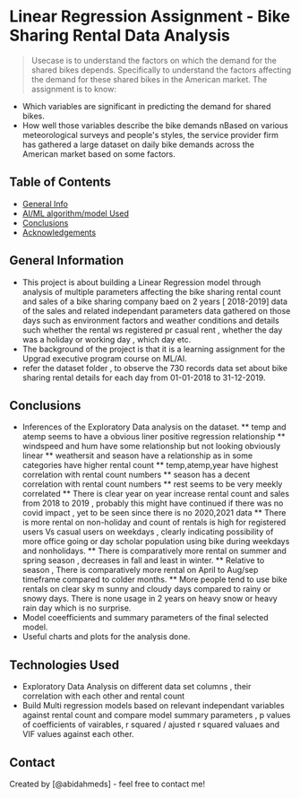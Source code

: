 # Linear Regression Assignment - Bike Sharing Rental Data Analysis 
> Usecase is to understand the factors on which the demand for the shared bikes depends. Specifically to understand the factors affecting the demand for these shared bikes in the American market. The assignment is to know:
- Which variables are significant in predicting the demand for shared bikes.
- How well those variables describe the bike demands
nBased on various meteorological surveys and people's styles, the service provider firm has gathered a large dataset on daily bike demands across the American market based on some factors.


## Table of Contents
* [General Info](#general-information)
* [AI/ML algorithm/model Used](#technologies-used)
* [Conclusions](#conclusions)
* [Acknowledgements](#acknowledgements)


## General Information
- This project is about building a Linear Regression model through analysis of multiple parameters affecting the bike sharing rental count and sales of a bike sharing company baed on 2 years [ 2018-2019] data of the sales and related independant parameters data gathered on those days such as environment factors and weather conditions and details such whether the rental ws registered pr casual rent , whether the day was a holiday or working day , which day etc.
- The background of the project is that it is a learning assignment for the Upgrad executive program course on ML/AI.  
- refer the dataset folder , to observe the 730 records data set about bike sharing rental details for each day from 01-01-2018 to 31-12-2019.


## Conclusions
* Inferences of the Exploratory Data analysis on the dataset.
** temp and atemp seems to have a obvious liner positive regression relationship
** windspeed and hum have some relationship but not looking obviously linear
** weathersit and season have a relationship as in some categories have higher rental count
** temp,atemp,year have highest correlation with rental count numbers
** season has a decent correlation with rental count numbers
** rest seems to be very meekly correlated
** There is clear year on year increase rental count and sales from 2018 to 2019 , probably this might have continued if there was no covid impact , yet to be seen since there is no 2020,2021 data
** There is more rental on non-holiday and count of rentals is high for registered users Vs casual users on weekdays , clearly indicating possibility of more office going or day scholar population using bike during weekdays and nonholidays.
** There is comparatively more rental on summer and spring season , decreases in fall and least in winter.
** Relative to season , There is comparatively more rental on April to Aug/sep timeframe compared to colder months.
** More people tend to use bike rentals on clear sky m sunny and cloudy days compared to rainy or snowy days. There is none usage in 2 years on heavy snow or heavy rain day which is no surprise.   
* Model coeefficients and summary parameters of the final selected model. 
* Useful charts and plots for the analysis done.


## Technologies Used
- Exploratory Data Analysis on different data set columns , their correlation with each other and rental count
- Build Multi regression models based on relevant independant variables against rental count and compare model summary parameters , p values of coefficients of vairables, r squared / ajusted r squared valuaes and VIF values against each other.


## Contact
Created by [@abidahmeds] - feel free to contact me!


<!-- Optional -->
<!-- ## License -->
<!-- This project is open source and available under the [... License](). -->

<!-- You don't have to include all sections - just the one's relevant to your project -->
